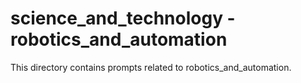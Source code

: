 # science_and_technology - robotics_and_automation

This directory contains prompts related to robotics_and_automation.